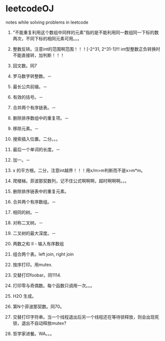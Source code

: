# leetcodeOJ
notes while solving problems in leetcode


1. "不能重复利用这个数组中同样的元素"指的是不能利用同一数组同一下标的数两次，不同下标的相同元素可用。。。

7. 整数反转。注意int的范围啊范围！！！[-2^31, 2^31-1]!!! int型整数正负转换时不能直接转，加判断！！！

9. 回文数。同7

13. 罗马数字转整数。－
14. 最长公共前缀。－

20. 有效的括号。－
21. 合并两个有序链表。－

26. 删除排序数组中的重复项。－
27. 移除元素。－

35. 搜索插入位置。二分。。。

58. 最后一个单词的长度。－

66. 加一。－

69. x 的平方根。二分，注意int越界！！！用x/m>m判断而不是x>m*m。
70. 爬楼梯。菲波那契数列，记不住公式啊啊啊，超时啊啊啊。。。

83. 删除排序链表中的重复元素。

88. 合并两个有序数组。－

100. 相同的树。－
101. 对称二叉树。－

104. 二叉树的最大深度。－

167. 两数之和 II - 输入有序数组

175. 组合两个表。left join, right join

1114. 按序打印。用mutex.
1115. 交替打印foobar。同1114.
1116. 打印零与奇偶数。每个函数只调用一次。。。
1117. H2O 生成。

1137. 第N个菲波那契数。同70。

1195. 交替打印字符串。当一个线程退出后另一个线程还在等待锁释放，则会出现死锁，退出不自动释放mutex?

1226. 哲学家进餐。WA。。。
